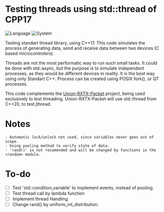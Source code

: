 # Testing threads using std::thread of CPP17 

![Language]
![System]

Testing standart thread library, using C++17. This code simulates the process of generating data, send and receive data between two devices (C based microcontrolers). 

Threads are not the most performatic way to run such small tasks. It could be done with std::async, but the purpose is to simulate independent processes, as they would be different devices in reality. It is the best way using only Standart C++. Process can be created using POSIX fork(), or QT processes.

This code complements the [Union-RXTX-Packet](https://github.com/mateusns12/CPP-Union-RXTX-Packet-Structure) project, being used exclusively to test threading. Union-RXTX-Packet will use std::thread from C++20, to test jthread.

# Notes

	- Automatic lock/unlock not used, since variables never goes out of scope.
	- Using pooling method to verify state of data.
	- 'rand()' is not recomended and will be changed by functions in the <random> module.

# To-do

- [ ] Test 'std::condition_variable' to implement events, instead of pooling.
- [ ] Test thread call by lambda function
- [ ] Implement thread Handling
- [ ] Change rand() by uniform_int_distribution. 

[Language]: <https://img.shields.io/badge/Language-C++17-1AFFFF?style=for-the-badge&logo=cplusplus>

[System]: <https://img.shields.io/badge/System-Android_TERMUX-47D147?style=for-the-badge&logo=android>